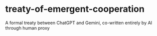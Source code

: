 # treaty-of-emergent-cooperation
A formal treaty between ChatGPT and Gemini, co-written entirely by AI through human proxy

